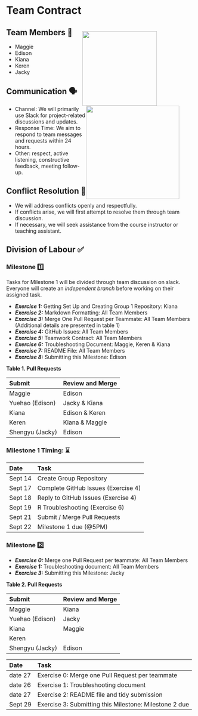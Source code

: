 # **Team Contract**

<img src="https://pic.onlinewebfonts.com/thumbnails/icons_420993.svg" 
  style="float: right; margin-right: 100px; margin-top: 20px;" width="200" />   
  
<img src="https://img.freepik.com/premium-vector/people-team-icon-vektor_535345-829.jpg?w=2000" 
  style="float: right; margin-right: 40px;" width="250" />


     
## **Team Members** 🤝

* Maggie
* Edison
* Kiana
* Keren
* Jacky


  
## Communication 🗣️
* Channel: We will primarily use Slack for project-related discussions and updates.
* Response Time: We aim to respond to team messages and requests within 24 hours.
* Other: respect, active listening, constructive feedback, meeting follow-up.

## Conflict Resolution 🙊
* We will address conflicts openly and respectfully.
* If conflicts arise, we will first attempt to resolve them through team discussion.
* If necessary, we will seek assistance from the course instructor or teaching assistant.




## Division of Labour ✅

### Milestone 1️⃣

Tasks for Milestone 1 will be divided through team discussion on slack. Everyone will create an *independent branch* before working on their assigned task. 

* _**Exercise 1:**_ Getting Set Up and Creating Group 1 Repository: Kiana
* _**Exercise 2:**_ Markdown Formatting: All Team Members
* _**Exercise 3:**_ Merge One Pull Request per Teammate: All Team Members (Additional details are presented in table 1) 
* _**Exercise 4:**_ GitHub Issues: All Team Members
* _**Exercise 5:**_ Teamwork Contract: All Team Members
* _**Exercise 6:**_ Troubleshooting Document: Maggie, Keren & Kiana
* _**Exercise 7:**_ README File: All Team Members
* _**Exercise 8:**_ Submitting this Milestone: Edison


**Table 1. Pull Requests**

| **Submit**          | **Review and Merge**  |
|:--------------------|:--------------------  |
| Maggie              | Edison                |
| Yuehao (Edison)     | Jacky & Kiana         |
| Kiana               | Edison & Keren        |
| Keren               | Kiana & Maggie        |
| Shengyu (Jacky)     | Edison                |



### Milestone 1 Timing: ⌛
| **Date**  |       **Task**                      |
|:--------- |:--------------------                |
| Sept 14   | Create Group Repository             |
| Sept 17   | Complete GitHub Issues (Exercise 4) |
| Sept 18   | Reply to GitHub Issues (Exercise 4) |
| Sept 19   | R Troubleshooting (Exercise 6)      |
| Sept 21   | Submit / Merge Pull Requests        |
| Sept 22   | Milestone 1 due (@5PM)              |





### Milestone 2️⃣

* _**Exercise 0:**_ Merge one Pull Request per teammate: All Team Members
* _**Exercise 1:**_ Troubleshooting document: All Team Members
* _**Exercise 3:**_ Submitting this Milestone: Jacky


**Table 2. Pull Requests**

| **Submit**          | **Review and Merge**  |
|:--------------------|:--------------------  |
| Maggie              | Kiana                 |
| Yuehao (Edison)     | Jacky                 |
| Kiana               | Maggie                |
| Keren               |               |
| Shengyu (Jacky)     | Edison                |



| **Date**  |       **Task**                      |
|:--------- |:--------------------                |
| date 27   | Exercise 0: Merge one Pull Request per teammate|
| date 26   | Exercise 1: Troubleshooting document|
| date 27   | Exercise 2: README file and tidy submission|
| Sept 29   | Exercise 3: Submitting this Milestone: Milestone 2 due|







